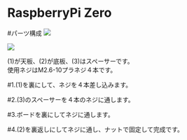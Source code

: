 # RaspberryPi Zero


#パーツ構成
![](../img/1100_case/manual/raspizero_00.jpg)

![](../img/1100_case/manual/raspi2_00.jpg)

 
(1)が天板、(2)が底板、(3)はスペーサーです。<br>
使用ネジはM2.6-10プラネジ４本です。

#1.(1)を裏にして、ネジを４本差し込みます。

#2.(3)のスペーサーを４本のネジに通します。

#3.ボードを裏にしてネジに通します。

#4.(2)を裏返しにしてネジに通し、ナットで固定して完成です。